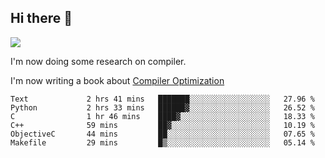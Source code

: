 


<!--
**liusy58/liusy58** is a ✨ _special_ ✨ repository because its `README.md` (this file) appears on your GitHub profile.

Here are some ideas to get you started:

- 🔭 I’m currently working on ...
- 🌱 I’m currently learning ...
- 👯 I’m looking to collaborate on ...
- 🤔 I’m looking for help with ...
- 💬 Ask me about ...
- 📫 How to reach me: ...
- 😄 Pronouns: ...
- ⚡ Fun fact: ...
-->
<!--
![](https://komarev.com/ghpvc/?username=liusy58&color=brightgreen&label=PROFILE+VIEWS)




- 🔭 I’m currently working on my .
- 📫 How to reach me:plz contact me by [email](liusy58@,ail2.sysu.edu.cn) or WeChat(LIUSIYU_58)
- 🏫 I'm an undergraduate in Sun-Yat-sen University majoring in the computer science. Expected to graduate in Spring 2021.
- 👯 I'm now interested in System such as OS, Compiler and Database. 
- 🤔 I’m looking for help with Database System.
-->

## Hi there 👋
![](https://komarev.com/ghpvc/?username=liusy58&color=brightgreen&label=PROFILE+VIEWS)



I'm now doing some research on compiler.

I'm now writing a book about [Compiler Optimization](https://github.com/liusy58/CompilerNotes/blob/master/main.pdf)


 <!--START_SECTION:waka-->

```text
Text             2 hrs 41 mins   ███████░░░░░░░░░░░░░░░░░░   27.96 %
Python           2 hrs 33 mins   ██████▓░░░░░░░░░░░░░░░░░░   26.52 %
C                1 hr 46 mins    ████▓░░░░░░░░░░░░░░░░░░░░   18.33 %
C++              59 mins         ██▓░░░░░░░░░░░░░░░░░░░░░░   10.19 %
ObjectiveC       44 mins         ██░░░░░░░░░░░░░░░░░░░░░░░   07.65 %
Makefile         29 mins         █▒░░░░░░░░░░░░░░░░░░░░░░░   05.14 %
```

<!--END_SECTION:waka-->
